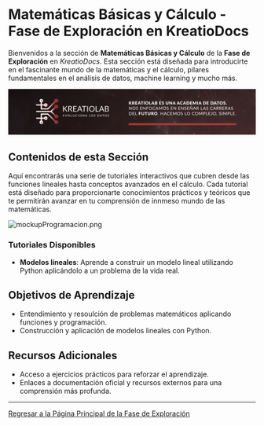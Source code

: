 # Matemáticas Básicas y Cálculo - Fase de Exploración en KreatioDocs

Bienvenidos a la sección de **Matemáticas Básicas y Cálculo** de la **Fase de Exploración** en *KreatioDocs*. Esta sección está diseñada para introducirte en el fascinante mundo de la matemáticas y el cálculo, pilares fundamentales en el análisis de datos, machine learning y mucho más.

![Cabecera.png](/img/Cabecera.png)

## Contenidos de esta Sección

Aquí encontrarás una serie de tutoriales interactivos que cubren desde las funciones lineales hasta conceptos avanzados en el cálculo. Cada tutorial está diseñado para proporcionarte conocimientos prácticos y teóricos que te permitirán avanzar en tu comprensión de innmeso mundo de las matemáticas.

![mockupProgramacion.png](img/Mockup_GitHub_Matemáticas.png)

### Tutoriales Disponibles

- **Modelos lineales**: Aprende a construir un modelo lineal utilizando Python aplicándolo a un problema de 
la vida real.

## Objetivos de Aprendizaje

- Entendimiento y resoulción de problemas matemáticos aplicando funciones y programación.
- Construcción y aplicación de modelos lineales con Python.

## Recursos Adicionales

- Acceso a ejercicios prácticos para reforzar el aprendizaje.
- Enlaces a documentación oficial y recursos externos para una comprensión más profunda.

---

[Regresar a la Página Principal de la Fase de Exploración](../README.md)